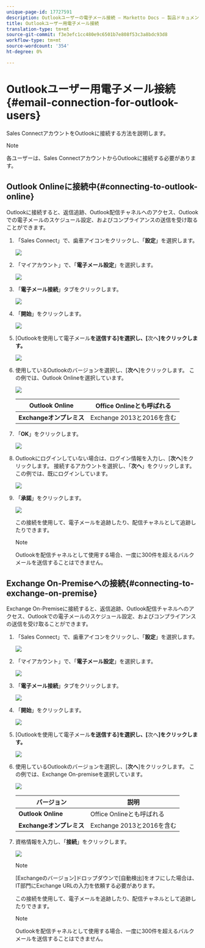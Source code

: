 ```yaml
---
unique-page-id: 17727591
description: Outlookユーザーの電子メール接続 — Marketto Docs — 製品ドキュメント
title: Outlookユーザー用電子メール接続
translation-type: tm+mt
source-git-commit: f3e3efc1cc480e9c6501b7e808f53c3a8bdc93d8
workflow-type: tm+mt
source-wordcount: '354'
ht-degree: 0%

---
```



# Outlookユーザー用電子メール接続{#email-connection-for-outlook-users}

Sales ConnectアカウントをOutlookに接続する方法を説明します。

>[!NOTE]
>
>各ユーザーは、Sales ConnectアカウントからOutlookに接続する必要があります。

## Outlook Onlineに接続中{#connecting-to-outlook-online}

Outlookに接続すると、返信追跡、Outlook配信チャネルへのアクセス、Outlookでの電子メールのスケジュール設定、およびコンプライアンスの送信を受け取ることができます。

1. 「Sales Connect」で、歯車アイコンをクリックし、「**設定**」を選択します。

   ![](assets/one.png)

1. 「マイアカウント」で、「**電子メール設定**」を選択します。

   ![](assets/two.png)

1. 「**電子メール接続**」タブをクリックします。

   ![](assets/three.png)

1. 「**開始**」をクリックします。

   ![](assets/four.png)

1. [Outlookを使用して電子メール&#x200B;**を送信する]を選択し、[**&#x200B;次へ&#x200B;**]をクリックします。**

   ![](assets/five-a.png)

1. 使用しているOutlookのバージョンを選択し、[**次へ**]をクリックします。 この例では、Outlook Onlineを選択しています。

   ![](assets/six-a.png)

   | **Outlook Online** | Office Onlineとも呼ばれる |
   |---|---|
   | **Exchangeオンプレミス** | Exchange 2013と2016を含む |

1. 「**OK**」をクリックします。

   ![](assets/seven-a.png)

1. Outlookにログインしていない場合は、ログイン情報を入力し、[**次へ**]をクリックします。 接続するアカウントを選択し、「**次へ**」をクリックします。 この例では、既にログインしています。

   ![](assets/eight-a.png)

1. 「**承諾**」をクリックします。

   ![](assets/nine-a.png)

   この接続を使用して、電子メールを追跡したり、配信チャネルとして追跡したりできます。

   >[!NOTE]
   >
   >Outlookを配信チャネルとして使用する場合、一度に300件を超えるバルクメールを送信することはできません。

## Exchange On-Premiseへの接続{#connecting-to-exchange-on-premise}

Exchange On-Premiseに接続すると、返信追跡、Outlook配信チャネルへのアクセス、Outlookでの電子メールのスケジュール設定、およびコンプライアンスの送信を受け取ることができます。

1. 「Sales Connect」で、歯車アイコンをクリックし、「**設定**」を選択します。

   ![](assets/one.png)

1. 「マイアカウント」で、「**電子メール設定**」を選択します。

   ![](assets/two.png)

1. 「**電子メール接続**」タブをクリックします。

   ![](assets/three.png)

1. 「**開始**」をクリックします。

   ![](assets/four.png)

1. [Outlookを使用して電子メール&#x200B;**を送信する]を選択し、[**&#x200B;次へ&#x200B;**]をクリックします。**

   ![](assets/five-a.png)

1. 使用しているOutlookのバージョンを選択し、[**次へ**]をクリックします。 この例では、Exchange On-premiseを選択しています。

   ![](assets/six-b.png)

   | バージョン | 説明 |
   |---|---|
   | **Outlook Online** | Office Onlineとも呼ばれる |
   | **Exchangeオンプレミス** | Exchange 2013と2016を含む |

1. 資格情報を入力し、「**接続**」をクリックします。

   ![](assets/seven-b.png)

   >[!NOTE]
   >
   >[Exchangeのバージョン]ドロップダウンで[自動検出]をオフにした場合は、IT部門にExchange URLの入力を依頼する必要があります。

   この接続を使用して、電子メールを追跡したり、配信チャネルとして追跡したりできます。

   >[!NOTE]
   >
   >Outlookを配信チャネルとして使用する場合、一度に300件を超えるバルクメールを送信することはできません。
